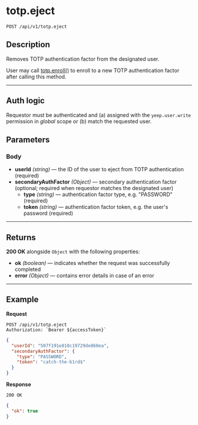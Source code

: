 # totp.eject

`POST /api/v1/totp.eject`

## Description

Removes TOTP authentication factor from the designated user.

User may call [totp.enroll()](totp.enroll.md) to enroll to a new TOTP authentication factor after calling this method.

---

## Auth logic

Requestor must be authenticated and (a) assigned with the `yeep.user.write` permission in _global_ scope or (b) match the requested user.

## Parameters

### Body

- **userId** _(string)_ — the ID of the user to eject from TOTP authentication (required)
- **secondaryAuthFactor** _(Object)_ — secondary authentication factor (optional; required when requestor matches the designated user)
  - **type** _(string)_ — authentication factor type, e.g. "PASSWORD" (required)
  - **token** _(string)_ — authentication factor token, e.g. the user's password (required)

---

## Returns

**200 OK** alongside `Object` with the following properties:

- **ok** _(boolean)_ — indicates whether the request was successfully completed
- **error** _(Object)_ — contains error details in case of an error

---

## Example

**Request**

```
POST /api/v1/totp.eject
Authorization: `Bearer ${accessToken}`
```

```json
{
  "userId": "507f191e810c19729de860ea",
  "secondaryAuthFactor": {
    "type": "PASSWORD",
    "token": "catch-the-b1rd$"
  }
}
```

**Response**

`200 OK`

```json
{
  "ok": true
}
```
